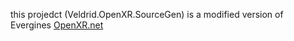﻿this projedct (Veldrid.OpenXR.SourceGen) is a modified version of Evergines [OpenXR.net](https://github.com/EvergineTeam/OpenXR.NET)